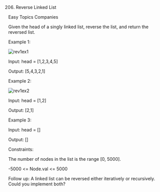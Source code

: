 206. Reverse Linked List

Easy Topics Companies

Given the head of a singly linked list, reverse the list, and return the reversed list.

 

Example 1:

![rev1ex1](https://github.com/AnkitPorwal04/LeetCode/assets/96345105/b36f4046-d39f-43e6-a146-e8790d23b9f9)

Input: head = [1,2,3,4,5]

Output: [5,4,3,2,1]

Example 2:

![rev1ex2](https://github.com/AnkitPorwal04/LeetCode/assets/96345105/01ad32d6-6674-4c30-b0d8-f0c1c497c984)

Input: head = [1,2]

Output: [2,1]

Example 3:

Input: head = []

Output: []
 

Constraints:

The number of nodes in the list is the range [0, 5000].

-5000 <= Node.val <= 5000
 

Follow up: A linked list can be reversed either iteratively or recursively. Could you implement both?
